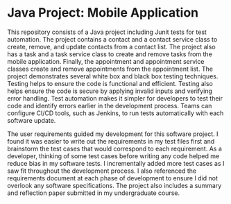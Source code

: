 
# Java Project: Mobile Application
<p>This repository consists of a Java project including Junit tests for test automation. The project contains a contact and a contact service class to create, remove, and update 
contacts from a contact list. The project also has a task and a task service class to create and remove tasks from the mobile application. Finally, the appointment and appointment
service classes create and remove appointments from the appointment list. The project demonstrates several white box and black box testing techniques. Testing helps to ensure the 
code is functional and efficient. Testing also helps ensure the code is secure by applying invalid inputs and verifying error handling. Test automation makes it simpler for 
developers to test their code and identify errors earlier in the development process. Teams can configure CI/CD tools, such as Jenkins, to run tests automatically with each 
software update.</p>
<p>The user requirements guided my development for this software project. I found it was easier to write out the requirements in my test files first and brainstorm the test cases
that would correspond to each requirement. As a developer, thinking of some test cases before writing any code helped me reduce bias in my software tests. I incrementally added
more test cases as I saw fit throughout the development process. I also referenced the requirements document at each phase of development to ensure I did not overlook any software
specifications. The project also includes a summary and reflection paper submitted in my undergraduate course.</p> 
